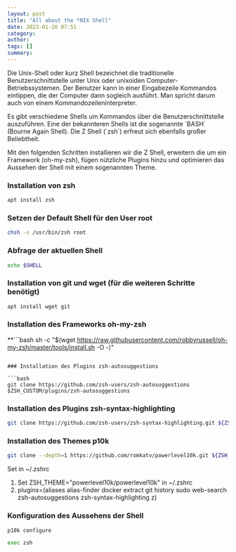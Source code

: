 ```yaml
---
layout: post
title: "All about the *NIX Shell"
date: 2023-01-26 07:51
category: 
author: 
tags: []
summary: 
---
```


Die Unix-Shell oder kurz Shell bezeichnet die traditionelle Benutzerschnittstelle unter Unix oder unixoiden Computer-Betriebssystemen. Der Benutzer kann in einer Eingabezeile Kommandos eintippen, die der Computer dann sogleich ausführt. Man spricht darum auch von einem Kommandozeileninterpreter.

Es gibt verschiedene Shells um Kommandos über die Benutzerschnittstelle auszuführen. Eine der bekannteren Shells ist die sogenannte ´BASH´ (Bourne Again Shell). Die Z Shell (´zsh´) erfreut sich ebenfalls großer Beliebtheit.

Mit den folgenden Schritten installieren wir die Z Shell, erweitern die um ein Framework (oh-my-zsh), fügen nützliche Plugins hinzu und optimieren das Aussehen der Shell mit einem sogenannten Theme.

### Installation von zsh

```bash
apt install zsh
```

### Setzen der Default Shell für den User root

```bash
chsh -s /usr/bin/zsh root
```

### Abfrage der aktuellen Shell

```bash
echo $SHELL
```

### Installation von git und wget (für die weiteren Schritte benötigt)

```bash
apt install wget git
```

### Installation des Frameworks oh-my-zsh

**```bash
sh -c "$(wget <https://raw.githubusercontent.com/robbyrussell/oh-my-zsh/master/tools/install.sh> -O -)"

```**

### Installation des Plugins zsh-autosuggestions

```bash
git clone https://github.com/zsh-users/zsh-autosuggestions $ZSH_CUSTOM/plugins/zsh-autosuggestions
```

### Installation des Plugins zsh-syntax-highlighting

```bash
git clone https://github.com/zsh-users/zsh-syntax-highlighting.git ${ZSH_CUSTOM:-~/.oh-my-zsh/custom}/plugins/zsh-syntax-highlighting
```

### Installation des Themes p10k

```bash
git clone --depth=1 https://github.com/romkatv/powerlevel10k.git ${ZSH_CUSTOM:-$HOME/.oh-my-zsh/custom}/themes/powerlevel10k
```

Set in ~/.zshrc

1. Set ZSH_THEME="powerlevel10k/powerlevel10k" in ~/.zshrc
2. plugins=(aliases alias-finder docker extract git history sudo web-search zsh-autosuggestions zsh-syntax-highlighting z)

### Konfiguration des Aussehens der Shell

```bash
p10k configure
```

```bash
exec zsh
```
